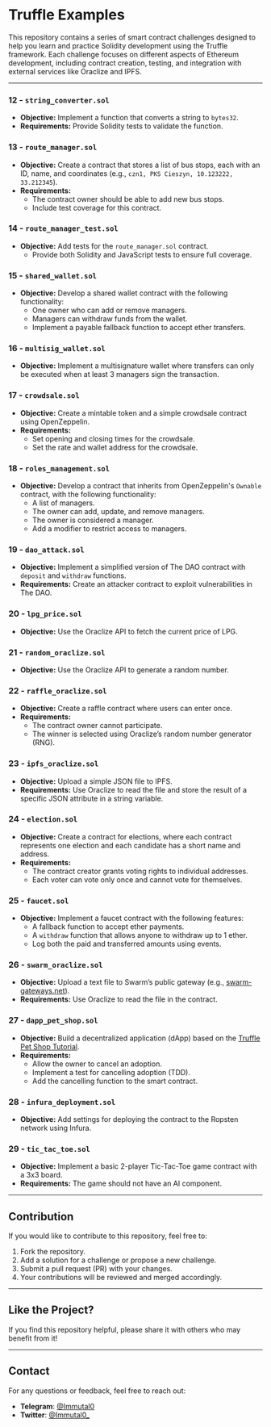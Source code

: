 # Truffle Examples

This repository contains a series of smart contract challenges designed to help you learn and practice Solidity development using the Truffle framework. Each challenge focuses on different aspects of Ethereum development, including contract creation, testing, and integration with external services like Oraclize and IPFS.

---

### 12 - `string_converter.sol`
- **Objective:** Implement a function that converts a string to `bytes32`.
- **Requirements:** Provide Solidity tests to validate the function.

### 13 - `route_manager.sol`
- **Objective:** Create a contract that stores a list of bus stops, each with an ID, name, and coordinates (e.g., `czn1, PKS Cieszyn, 10.123222, 33.212345`).
- **Requirements:**
  - The contract owner should be able to add new bus stops.
  - Include test coverage for this contract.

### 14 - `route_manager_test.sol`
- **Objective:** Add tests for the `route_manager.sol` contract.
  - Provide both Solidity and JavaScript tests to ensure full coverage.

### 15 - `shared_wallet.sol`
- **Objective:** Develop a shared wallet contract with the following functionality:
  - One owner who can add or remove managers.
  - Managers can withdraw funds from the wallet.
  - Implement a payable fallback function to accept ether transfers.

### 16 - `multisig_wallet.sol`
- **Objective:** Implement a multisignature wallet where transfers can only be executed when at least 3 managers sign the transaction.

### 17 - `crowdsale.sol`
- **Objective:** Create a mintable token and a simple crowdsale contract using OpenZeppelin.
- **Requirements:**
  - Set opening and closing times for the crowdsale.
  - Set the rate and wallet address for the crowdsale.

### 18 - `roles_management.sol`
- **Objective:** Develop a contract that inherits from OpenZeppelin's `Ownable` contract, with the following functionality:
  - A list of managers.
  - The owner can add, update, and remove managers.
  - The owner is considered a manager.
  - Add a modifier to restrict access to managers.

### 19 - `dao_attack.sol`
- **Objective:** Implement a simplified version of The DAO contract with `deposit` and `withdraw` functions.
- **Requirements:** Create an attacker contract to exploit vulnerabilities in The DAO.

### 20 - `lpg_price.sol`
- **Objective:** Use the Oraclize API to fetch the current price of LPG.

### 21 - `random_oraclize.sol`
- **Objective:** Use the Oraclize API to generate a random number.

### 22 - `raffle_oraclize.sol`
- **Objective:** Create a raffle contract where users can enter once.
- **Requirements:**
  - The contract owner cannot participate.
  - The winner is selected using Oraclize’s random number generator (RNG).

### 23 - `ipfs_oraclize.sol`
- **Objective:** Upload a simple JSON file to IPFS.
- **Requirements:** Use Oraclize to read the file and store the result of a specific JSON attribute in a string variable.

### 24 - `election.sol`
- **Objective:** Create a contract for elections, where each contract represents one election and each candidate has a short name and address.
- **Requirements:**
  - The contract creator grants voting rights to individual addresses.
  - Each voter can vote only once and cannot vote for themselves.

### 25 - `faucet.sol`
- **Objective:** Implement a faucet contract with the following features:
  - A fallback function to accept ether payments.
  - A `withdraw` function that allows anyone to withdraw up to 1 ether.
  - Log both the paid and transferred amounts using events.

### 26 - `swarm_oraclize.sol`
- **Objective:** Upload a text file to Swarm’s public gateway (e.g., [swarm-gateways.net](https://swarm-gateways.net)).
- **Requirements:** Use Oraclize to read the file in the contract.

### 27 - `dapp_pet_shop.sol`
- **Objective:** Build a decentralized application (dApp) based on the [Truffle Pet Shop Tutorial](https://truffleframework.com/tutorials/pet-shop).
- **Requirements:**
  - Allow the owner to cancel an adoption.
  - Implement a test for cancelling adoption (TDD).
  - Add the cancelling function to the smart contract.

### 28 - `infura_deployment.sol`
- **Objective:** Add settings for deploying the contract to the Ropsten network using Infura.

### 29 - `tic_tac_toe.sol`
- **Objective:** Implement a basic 2-player Tic-Tac-Toe game contract with a 3x3 board.
- **Requirements:** The game should not have an AI component.

---

## Contribution

If you would like to contribute to this repository, feel free to:

1. Fork the repository.
2. Add a solution for a challenge or propose a new challenge.
3. Submit a pull request (PR) with your changes.
4. Your contributions will be reviewed and merged accordingly.

---

## Like the Project?

If you find this repository helpful, please share it with others who may benefit from it!

---

## Contact

For any questions or feedback, feel free to reach out:

- **Telegram**: [@Immutal0](https://t.me/Immutal0)
- **Twitter**: [@Immutal0_](https://x.com/Immutal0_)
